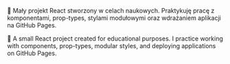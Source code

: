 🚀 Mały projekt React stworzony w celach naukowych. Praktykuję pracę z komponentami, prop-types, stylami modułowymi oraz wdrażaniem aplikacji na GitHub Pages.

🚀 A small React project created for educational purposes. I practice working with components, prop-types, modular styles, and deploying applications on GitHub Pages.